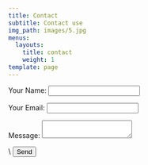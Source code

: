 ```yaml
---
title: Contact
subtitle: Contact use
img_path: images/5.jpg
menus:
  layouts:
    title: contact
    weight: 1
template: page
---
```

<form name="contact" method="POST" netlify data-netlify="true">
  <p>
    <label>Your Name: <input type="text" name="name" /></label>   
  </p>
  <p>
    <label>Your Email: <input type="email" name="email" /></label>
  </p>
  <p>
    <label>Message: <textarea name="message"></textarea></label>
  </p>
  <p>

\    <button type="submit">Send</button>
  </p>
</form>